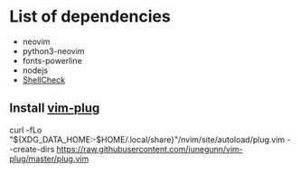 # List of dependencies
- neovim
- python3-neovim
- fonts-powerline
- nodejs
- [ShellCheck](https://github.com/koalaman/shellcheck)
## Install [vim-plug](https://github.com/junegunn/vim-plug)
curl -fLo "${XDG_DATA_HOME:-$HOME/.local/share}"/nvim/site/autoload/plug.vim --create-dirs https://raw.githubusercontent.com/junegunn/vim-plug/master/plug.vim
